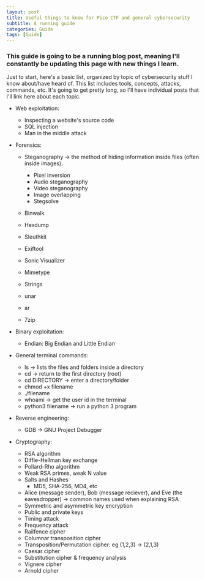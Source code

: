 ```yaml
---
layout: post
title: Useful things to know for Pico CTF and general cybersecurity
subtitle: A running guide
categories: Guide
tags: [Guide]
---
```


### This guide is going to be a running blog post, meaning I'll constantly be updating this page with new things I learn.

Just to start, here's a basic list, organized by topic of cybersecurity stuff I know about/have heard of. This list includes tools, concepts, attacks, commands, etc. It's going to get pretty long, so I'll have individual posts that I'll link here about each topic.
- Web exploitation:
  - Inspecting a website's source code
  - SQL injection
  - Man in the middle attack

- Forensics:
  - Steganography -> the method of hiding information inside files (often inside images).
    - Pixel inversion
    - Audio steganography
    - Video steganography
    - Image overlapping
    - Stegsolve

  - Binwalk
  - Hexdump
  - Sleuthkit
  - Exiftool
  - Sonic Visualizer
  - Mimetype
  - Strings
  - unar
  - ar
  - 7zip

- Binary exploitation:
  - Endian: Big Endian and Little Endian

- General terminal commands:
  - ls -> lists the files and folders inside a directory
  - cd -> return to the first directory (root)
  - cd DIRECTORY -> enter a directory/folder
  - chmod +x filename
  - ./filename
  - whoami -> get the user id in the terminal
  - python3 filename -> run a python 3 program
- Reverse engineering:
  - GDB -> GNU Project Debugger

- Cryptography:
  - RSA algorithm
  - Diffie-Hellman key exchange
  - Pollard-Rho algorithm
  - Weak RSA primes, weak N value
  - Salts and Hashes
    - MD5, SHA-256, MD4, etc
  - Alice (message sender), Bob (message reciever), and Eve (the eavesdropper) -> common names used when explaining RSA
  - Symmetric and asymmetric key encryption
  - Public and private keys
  - Timing attack
  - Frequency attack
  - Railfence cipher
  - Columnar transposition cipher
  - Transposition/Permutation cipher: eg (1,2,3) -> (2,1,3)
  - Caesar cipher
  - Substitution cipher & frequency analysis
  - Vignere cipher
  - Arnold cipher
